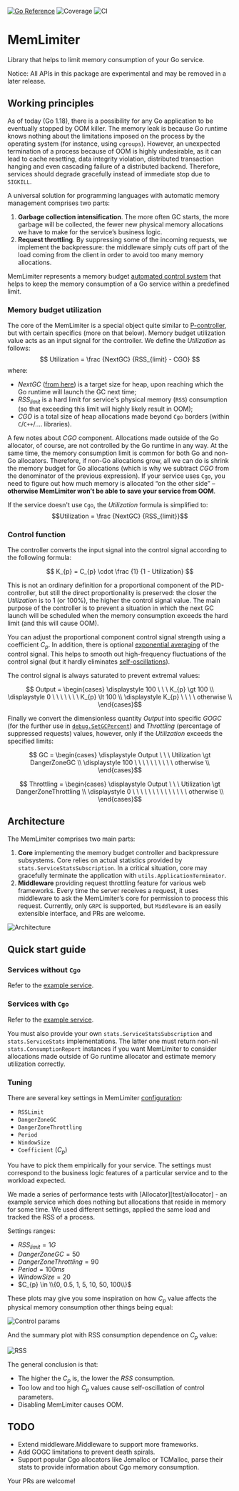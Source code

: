 [![Go Reference](https://pkg.go.dev/badge/github.com/newcloudtechnologies/memlimiter.svg)](https://pkg.go.dev/github.com/newcloudtechnologies/memlimiter)
![Coverage](https://img.shields.io/badge/Coverage-50.0%25-yellow)
![CI](https://github.com/newcloudtechnologies/memlimiter/actions/workflows/CI.yml/badge.svg)

# MemLimiter

Library that helps to limit memory consumption of your Go service.

Notice: All APIs in this package are experimental and may be removed in a
later release.

## Working principles
As of today (Go 1.18), there is a possibility for any Go application to be eventually stopped by OOM killer. The memory leak is because Go runtime knows nothing about the limitations imposed on the process by the operating system (for instance, using `cgroups`). However, an unexpected termination of a process because of OOM is highly undesirable, as it can lead to cache resetting, data integrity violation, distributed transaction hanging and even cascading failure of a distributed backend. Therefore, services should degrade gracefully instead of immediate stop due to `SIGKILL`.

A universal solution for programming languages with automatic memory management comprises two parts:

1. **Garbage collection intensification**. The more often GC starts, the more garbage will be collected, the fewer new physical memory allocations we have to make for the service’s business logic.
2. **Request throttling**. By suppressing some of the incoming requests, we implement the backpressure: the middleware simply cuts off part of the load coming from the client in order to avoid too many memory allocations.

MemLimiter represents a memory budget [automated control system](https://en.wikipedia.org/wiki/Control_system) that helps to keep the memory consumption of a Go service within a predefined limit. 

### Memory budget utilization

The core of the MemLimiter is a special object quite similar to [P-controller](https://en.wikipedia.org/wiki/PID_controller), but with certain specifics (more on that below). Memory budget utilization value acts as an input signal for the controller. We define the $Utilization$ as follows:
$$ Utilization = \frac {NextGC} {RSS_{limit} - CGO} $$
where:
* $NextGC$ ([from here](https://pkg.go.dev/runtime#MemStats)) is a target size for heap, upon reaching which the Go runtime will launch the GC next time;
* $RSS_{limit}$ is a hard limit for service's physical memory (`RSS`) consumption (so that exceeding this limit will highly likely result in OOM);
* $CGO$ is a total size of heap allocations made beyond `Cgo` borders (within `C`/`C++`/.... libraries).

A few notes about $CGO$ component. Allocations made outside of the Go allocator, of course, are not controlled by the Go runtime in any way. At the same time, the memory consumption limit is common for both Go and non-Go allocators. Therefore, if non-Go allocations grow, all we can do is shrink the memory budget for Go allocations (which is why we subtract $CGO$ from the denominator of the previous expression). If your service uses `Cgo`, you need to figure out how much memory is allocated “on the other side” – **otherwise MemLimiter won’t be able to save your service from OOM**.

If the service doesn't use `Cgo`, the $Utilization$ formula is simplified to:
$$Utilization = \frac {NextGC} {RSS_{limit}}$$

### Control function

The controller converts the input signal into the control signal according to the following formula:

$$  K_{p} = C_{p} \cdot \frac {1} {1 - Utilization} $$

This is not an ordinary definition for a proportional component of the PID-controller, but still the direct proportionality is preserved: the closer the $Utilization$ is to 1 (or 100%), the higher the control signal value. The main purpose of the controller is to prevent a situation in which the next GC launch will be scheduled when the memory consumption exceeds the hard limit (and this will cause OOM).

You can adjust the proportional component control signal strength using a coefficient $C_{p}$. In addition, there is optional [exponential averaging](https://en.wikipedia.org/wiki/Moving_average#Exponential_moving_average) of the control signal. This helps to smooth out high-frequency fluctuations of the control signal (but it hardly eliminates [self-oscillations](https://en.wikipedia.org/wiki/Self-oscillation)).

The control signal is always saturated to prevent extremal values:

$$ Output = \begin{cases}
\displaystyle 100 \ \ \ K_{p} \gt 100 \\
\displaystyle 0 \ \ \ \ \ \ \ K_{p} \lt 100 \\
\displaystyle K_{p} \ \ \ \ otherwise \\
\end{cases}$$

Finally we convert the dimensionless quantity $Output$ into specific $GOGC$ (for the further use in [`debug.SetGCPercent`](https://pkg.go.dev/runtime/debug#SetGCPercent)) and $Throttling$ (percentage of suppressed requests) values, however, only if the $Utilization$ exceeds the specified limits:


$$ GC = \begin{cases}
\displaystyle Output \ \ \ Utilization \gt DangerZoneGC \\
\displaystyle 100 \ \ \ \ \ \ \ \ \ \ otherwise \\
\end{cases}$$

$$ Throttling = \begin{cases}
\displaystyle Output \ \ \ Utilization \gt DangerZoneThrottling \\
\displaystyle 0 \ \ \ \ \ \ \ \ \ \ \ \ \ \ otherwise \\
\end{cases}$$

## Architecture

The MemLimiter comprises two main parts:

1. **Core** implementing the memory budget controller and backpressure subsystems. Core relies on actual statistics provided by `stats.ServiceStatsSubscription`. In a critical situation, core may gracefully terminate the application with `utils.ApplicationTerminator`.
2. **Middleware** providing request throttling feature for various web frameworks. Every time the server receives a request, it uses middleware to ask the MemLimiter’s core for permission to process this request. Currently, only `GRPC` is supported, but `Middleware` is an easily extensible interface, and PRs are welcome.

![Architecture](docs/architecture.png)

## Quick start guide

### Services without `Cgo`

Refer to the [example service](test/allocator/server/server.go).

### Services with `Cgo`

Refer to the [example service](test/allocator/server/server.go).

You must also provide your own `stats.ServiceStatsSubscription` and `stats.ServiceStats` implementations. The latter one must return non-nil `stats.ConsumptionReport` instances if you want MemLimiter to consider allocations made outside of Go runtime allocator and estimate memory utilization correctly.

### Tuning

There are several key settings in MemLimiter [configuration](controller/nextgc/config.go):

* `RSSLimit`
* `DangerZoneGC` 
* `DangerZoneThrottling` 
* `Period`
* `WindowSize`
* `Coefficient` ($C_{p}$)

You have to pick them empirically for your service. The settings must correspond to the business logic features of a particular service and to the workload expected.

We made a series of performance tests with [Allocator][test/allocator] - an example service which does nothing but allocations that reside in memory for some time. We used different settings, applied the same load and tracked the RSS of a process.

Settings ranges:
* $RSS_{limit} = {1G}$
* $DangerZoneGC = 50%$
* $DangerZoneThrottling = 90%$
* $Period = 100ms$
* $WindowSize = 20$
* $C_{p} \in \\{0, 0.5, 1, 5, 10, 50, 100\\}$

These plots may give you some inspiration on how $C_{p}$ value affects the physical memory consumption other things being equal:

![Control params](docs/control_params.png)

And the summary plot with RSS consumption dependence on $C_{p}$ value:

![RSS](docs/rss_hl.png)

The general conclusion is that:
* The higher the $C_{p}$ is, the lower the $RSS$ consumption.
* Too low and too high $C_{p}$ values cause self-oscillation of control parameters.
* Disabling MemLimiter causes OOM.

## TODO

* Extend middleware.Middleware to support more frameworks.
* Add GOGC limitations to prevent death spirals.
* Support popular Cgo allocators like Jemalloc or TCMalloc, parse their stats to provide information about Cgo memory consumption.

Your PRs are welcome!
